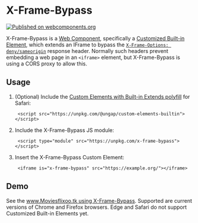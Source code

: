 # X-Frame-Bypass

[![Published on webcomponents.org](https://img.shields.io/badge/webcomponents.org-published-blue.svg)](https://www.webcomponents.org/element/x-frame-bypass)

X-Frame-Bypass is a [Web Component](https://www.webcomponents.org/introduction), specifically a [Customized Built-in Element](https://html.spec.whatwg.org/multipage/custom-elements.html#custom-elements-customized-builtin-example), which extends an IFrame to bypass the [`X-Frame-Options: deny/sameorigin`](https://developer.mozilla.org/en-US/docs/Web/HTTP/Headers/X-Frame-Options) response header. Normally such headers prevent embedding a web page in an `<iframe>` element, but X-Frame-Bypass is using a CORS proxy to allow this.

## Usage

1. (Optional) Include the [Custom Elements with Built-in Extends polyfill](https://github.com/ungap/custom-elements-builtin) for Safari:

		<script src="https://unpkg.com/@ungap/custom-elements-builtin"></script>

2. Include the X-Frame-Bypass JS module:

		<script type="module" src="https://unpkg.com/x-frame-bypass"></script>

3. Insert the X-Frame-Bypass Custom Element:

		<iframe is="x-frame-bypass" src="https://example.org/"></iframe>

## Demo

See the [www.Moviesflixoo.tk using X-Frame-Bypass](https://scriptersaurav.github.io/x-frame-bypass/). Supported are current versions of Chrome and Firefox browsers. Edge and Safari do not support Customized Built-in Elements yet.
